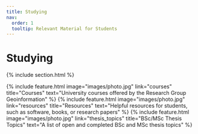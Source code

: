 ```yaml
---
title: Studying
nav:
  order: 1
  tooltip: Relevant Material for Students
---
```


# <i class="fas fa-microscope"></i>Studying

{% include section.html %}

{%
  include feature.html
  image="images/photo.jpg"
  link="courses"
  title="Courses"
  text="University courses offered by the Research Group Geoinformation"
%}
{%
  include feature.html
  image="images/photo.jpg"
  link="resources"
  title="Resources"
  text="Helpful resources for students, such as software, books, or research papers"
%}
{%
  include feature.html
  image="images/photo.jpg"
  link="thesis_topics"
  title="BSc/MSc Thesis Topics"
  text="A list of open and completed BSc and MSc thesis topics"
%}